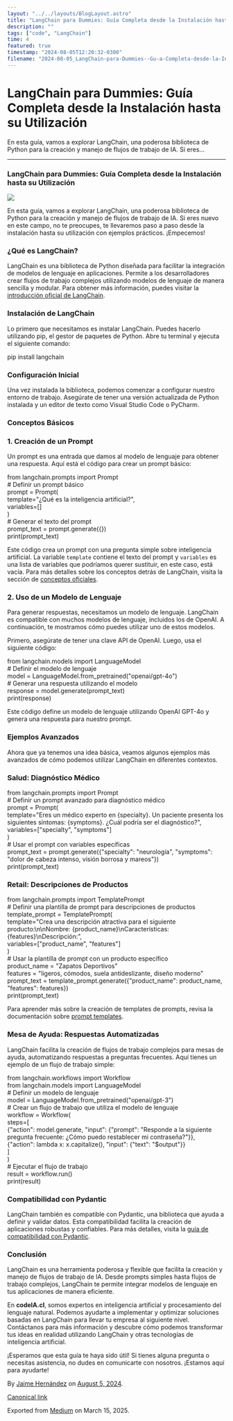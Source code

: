 ```yaml
---
layout: "../../layouts/BlogLayout.astro"
title: "LangChain para Dummies: Guía Completa desde la Instalación hasta su Utilización"
description: ""
tags: ["code", "LangChain"]
time: 4
featured: true
timestamp: "2024-08-05T12:20:32-0300"
filename: "2024-08-05_LangChain-para-Dummies--Gu-a-Completa-desde-la-Instalaci-n-hasta-su-Utilizaci-n-8dc3df92f048"
---
```



LangChain para Dummies: Guía Completa desde la Instalación hasta su Utilización
===============================================================================

En esta guía, vamos a explorar LangChain, una poderosa biblioteca de Python para la creación y manejo de flujos de trabajo de IA. Si eres…

* * *

### LangChain para Dummies: Guía Completa desde la Instalación hasta su Utilización

![](https://cdn-images-1.medium.com/max/800/0*3zpp7Z9eeISg_Wx3)

En esta guía, vamos a explorar LangChain, una poderosa biblioteca de Python para la creación y manejo de flujos de trabajo de IA. Si eres nuevo en este campo, no te preocupes, te llevaremos paso a paso desde la instalación hasta su utilización con ejemplos prácticos. ¡Empecemos!

### ¿Qué es LangChain?

LangChain es una biblioteca de Python diseñada para facilitar la integración de modelos de lenguaje en aplicaciones. Permite a los desarrolladores crear flujos de trabajo complejos utilizando modelos de lenguaje de manera sencilla y modular. Para obtener más información, puedes visitar la [introducción oficial de LangChain](https://python.langchain.com/v0.2/docs/introduction/).

### Instalación de LangChain

Lo primero que necesitamos es instalar LangChain. Puedes hacerlo utilizando pip, el gestor de paquetes de Python. Abre tu terminal y ejecuta el siguiente comando:

pip install langchain

### Configuración Inicial

Una vez instalada la biblioteca, podemos comenzar a configurar nuestro entorno de trabajo. Asegúrate de tener una versión actualizada de Python instalada y un editor de texto como Visual Studio Code o PyCharm.

### Conceptos Básicos

### 1\. Creación de un Prompt

Un prompt es una entrada que damos al modelo de lenguaje para obtener una respuesta. Aquí está el código para crear un prompt básico:

from langchain.prompts import Prompt  
\# Definir un prompt básico  
prompt = Prompt(  
    template="¿Qué es la inteligencia artificial?",  
    variables=\[\]  
)  
\# Generar el texto del prompt  
prompt\_text = prompt.generate({})  
print(prompt\_text)

Este código crea un prompt con una pregunta simple sobre inteligencia artificial. La variable `template` contiene el texto del prompt y `variables` es una lista de variables que podríamos querer sustituir, en este caso, está vacía. Para más detalles sobre los conceptos detrás de LangChain, visita la sección de [conceptos oficiales](https://python.langchain.com/v0.2/docs/concepts/).

### 2\. Uso de un Modelo de Lenguaje

Para generar respuestas, necesitamos un modelo de lenguaje. LangChain es compatible con muchos modelos de lenguaje, incluidos los de OpenAI. A continuación, te mostramos cómo puedes utilizar uno de estos modelos.

Primero, asegúrate de tener una clave API de OpenAI. Luego, usa el siguiente código:

from langchain.models import LanguageModel  
\# Definir el modelo de lenguaje  
model = LanguageModel.from\_pretrained("openai/gpt-4o")  
\# Generar una respuesta utilizando el modelo  
response = model.generate(prompt\_text)  
print(response)

Este código define un modelo de lenguaje utilizando OpenAI GPT-4o y genera una respuesta para nuestro prompt.

### Ejemplos Avanzados

Ahora que ya tenemos una idea básica, veamos algunos ejemplos más avanzados de cómo podemos utilizar LangChain en diferentes contextos.

### Salud: Diagnóstico Médico

from langchain.prompts import Prompt  
\# Definir un prompt avanzado para diagnóstico médico  
prompt = Prompt(  
    template="Eres un médico experto en {specialty}. Un paciente presenta los siguientes síntomas: {symptoms}. ¿Cuál podría ser el diagnóstico?",  
    variables=\["specialty", "symptoms"\]  
)  
\# Usar el prompt con variables específicas  
prompt\_text = prompt.generate({"specialty": "neurología", "symptoms": "dolor de cabeza intenso, visión borrosa y mareos"})  
print(prompt\_text)

### Retail: Descripciones de Productos

from langchain.prompts import TemplatePrompt  
\# Definir una plantilla de prompt para descripciones de productos  
template\_prompt = TemplatePrompt(  
    template="Crea una descripción atractiva para el siguiente producto:\\n\\nNombre: {product\_name}\\nCaracterísticas: {features}\\nDescripción:",  
    variables=\["product\_name", "features"\]  
)  
\# Usar la plantilla de prompt con un producto específico  
product\_name = "Zapatos Deportivos"  
features = "ligeros, cómodos, suela antideslizante, diseño moderno"  
prompt\_text = template\_prompt.generate({"product\_name": product\_name, "features": features})  
print(prompt\_text)

Para aprender más sobre la creación de templates de prompts, revisa la documentación sobre [prompt templates](https://python.langchain.com/v0.2/docs/concepts/#prompt-templates).

### Mesa de Ayuda: Respuestas Automatizadas

LangChain facilita la creación de flujos de trabajo complejos para mesas de ayuda, automatizando respuestas a preguntas frecuentes. Aquí tienes un ejemplo de un flujo de trabajo simple:

from langchain.workflows import Workflow  
from langchain.models import LanguageModel  
\# Definir un modelo de lenguaje  
model = LanguageModel.from\_pretrained("openai/gpt-3")  
\# Crear un flujo de trabajo que utiliza el modelo de lenguaje  
workflow = Workflow(  
    steps=\[  
        {"action": model.generate, "input": {"prompt": "Responde a la siguiente pregunta frecuente: ¿Cómo puedo restablecer mi contraseña?"}},  
        {"action": lambda x: x.capitalize(), "input": {"text": "$output"}}  
    \]  
)  
\# Ejecutar el flujo de trabajo  
result = workflow.run()  
print(result)

### Compatibilidad con Pydantic

LangChain también es compatible con Pydantic, una biblioteca que ayuda a definir y validar datos. Esta compatibilidad facilita la creación de aplicaciones robustas y confiables. Para más detalles, visita la [guía de compatibilidad con Pydantic](https://python.langchain.com/v0.2/docs/how_to/pydantic_compatibility/).

### Conclusión

LangChain es una herramienta poderosa y flexible que facilita la creación y manejo de flujos de trabajo de IA. Desde prompts simples hasta flujos de trabajo complejos, LangChain te permite integrar modelos de lenguaje en tus aplicaciones de manera eficiente.

En **codeIA.cl**, somos expertos en inteligencia artificial y procesamiento del lenguaje natural. Podemos ayudarte a implementar y optimizar soluciones basadas en LangChain para llevar tu empresa al siguiente nivel. Contáctanos para más información y descubre cómo podemos transformar tus ideas en realidad utilizando LangChain y otras tecnologías de inteligencia artificial.

¡Esperamos que esta guía te haya sido útil! Si tienes alguna pregunta o necesitas asistencia, no dudes en comunicarte con nosotros. ¡Estamos aquí para ayudarte!

By [Jaime Hernández](https://medium.com/@devjaime) on [August 5, 2024](https://medium.com/p/8dc3df92f048).

[Canonical link](https://medium.com/@devjaime/langchain-para-dummies-gu%C3%ADa-completa-desde-la-instalaci%C3%B3n-hasta-su-utilizaci%C3%B3n-8dc3df92f048)

Exported from [Medium](https://medium.com) on March 15, 2025.